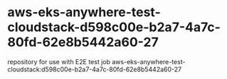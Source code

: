 # aws-eks-anywhere-test-cloudstack-d598c00e-b2a7-4a7c-80fd-62e8b5442a60-27
repository for use with E2E test job aws-eks-anywhere-test-cloudstack:d598c00e-b2a7-4a7c-80fd-62e8b5442a60-27
